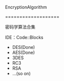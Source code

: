 EncryptionAlgorithm

===================

密码学算法合集

IDE：Code::Blocks

* DES(Done)
* AES(Done)
* 3DES
* RC3
* RSA
* ...(so on)
